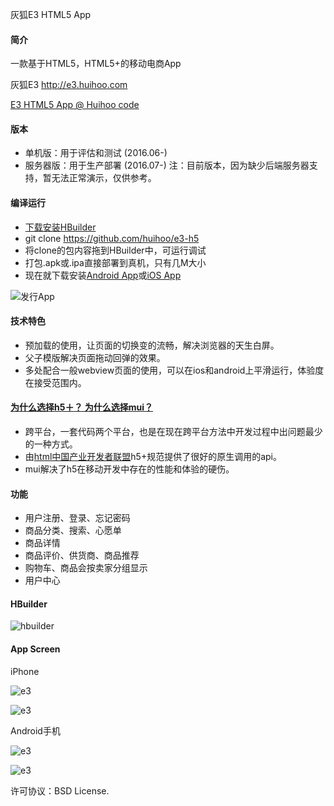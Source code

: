 灰狐E3 HTML5 App

#### 简介

一款基于HTML5，HTML5+的移动电商App 

灰狐E3 http://e3.huihoo.com

[E3 HTML5 App @ Huihoo code](http://code.huihoo.com/mobile-development/e3_h5)

#### 版本
* 单机版：用于评估和测试 (2016.06-)
* 服务器版：用于生产部署 (2016.07-)
注：目前版本，因为缺少后端服务器支持，暂无法正常演示，仅供参考。

#### 编译运行
* [下载安装HBuilder](http://www.dcloud.io) 
* git clone https://github.com/huihoo/e3-h5
* 将clone的包内容拖到HBuilder中，可运行调试
* 打包.apk或.ipa直接部署到真机，只有几M大小 
* 现在就下载安装[Android App](http://download.huihoo.com/huihoo/e3/e3-html5.apk)或[iOS App](http://download.huihoo.com/huihoo/e3/e3-html5.ipa)

![发行App](http://wiki.huihoo.com/images/a/a7/Hbuilder-distribution-app.png)

#### 技术特色
* 预加载的使用，让页面的切换变的流畅，解决浏览器的天生白屏。
* 父子模版解决页面拖动回弹的效果。
* 多处配合一般webview页面的使用，可以在ios和android上平滑运行，体验度在接受范围内。

#### [为什么选择h5＋？ 为什么选择mui？](https://github.com/dcloudio/mui)
* 跨平台，一套代码两个平台，也是在现在跨平台方法中开发过程中出问题最少的一种方式。
* 由[html中国产业开发者联盟](http://www.html5plus.org/doc/h5p.html)h5+规范提供了很好的原生调用的api。
* mui解决了h5在移动开发中存在的性能和体验的硬伤。

#### 功能
* 用户注册、登录、忘记密码
* 商品分类、搜索、心愿单
* 商品详情
* 商品评价、供货商、商品推荐
* 购物车、商品会按卖家分组显示
* 用户中心

#### HBuilder
![hbuilder](http://wiki.huihoo.com/images/7/70/HBuilder-Huihoo-E3-HTML5-04.png)

#### App Screen

iPhone

![e3](http://wiki.huihoo.com/images/d/d3/E3-html5-ios-01.png)

![e3](http://wiki.huihoo.com/images/d/d6/E3-html5-ios-03.png)

Android手机

![e3](http://wiki.huihoo.com/images/b/bc/E3-html5-android-05.jpg)

![e3](http://wiki.huihoo.com/images/b/b0/E3-html5-android-07.jpg)

许可协议：BSD License.
